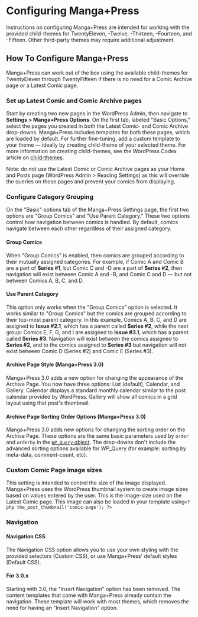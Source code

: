 # Configuring Manga+Press

Instructions on configuring Manga+Press are intended for working with the provided child-themes for TwentyEleven, -Twelve, -Thirteen, -Fourteen, and -Fifteen. Other third-party themes may require additional adjustment.

## How To Configure Manga+Press

Manga+Press can work out of the box using the available child-themes for TwentyEleven through TwentyFifteen if there is no need for a Comic Archive page or a Latest Comic page.

### Set up Latest Comic and Comic Archive pages

Start by creating two new pages in the WordPress Admin, then navigate to **Settings &gt; Manga+Press Options**. On the first tab, labeled "Basic Options," select the pages you created in both the Latest Comic- and Comic Archive drop-downs. Manga+Press includes templates for both these pages, which are loaded by default. For further fine-tuning, add a custom template to your theme — ideally by creating child-theme of your selected theme. For more information on creating child-themes, see the WordPress Codex article on [child-themes](http://codex.wordpress.org/Child_Themes).

Note: do not use the Latest Comic or Comic Archive pages as your Home and Posts page \(WordPress Admin &gt; Reading Settings\) as this will override the queries on those pages and prevent your comics from displaying.

### Configure Category Grouping

On the "Basic" options tab of the Manga+Press Settings page, the first two options are "Group Comics" and "Use Parent Category." These two options control how navigation between comics is handled. By default, comics navigate between each other regardless of their assigned category.

#### Group Comics

When "Group Comics" is enabled, then comics are grouped according to their mutually assigned categories. For example, if Comic A and Comic B are a part of **Series \#1**, but Comic C and -D are a part of **Series \#2**, then navigation will exist between Comic A and -B, and Comic C and D — but not between Comics A, B, C, and D.

#### Use Parent Category

This option only works when the "Group Comics" option is selected. It works similar to "Group Comics" but the comics are grouped according to their top-most parent category. In this example, Comics A, B, C, and D are assigned to **Issue \#2.1**, which has a parent called **Series \#2**, while the next group: Comics E, F, G, and I are assigned to **Issue \#3.1**, which has a parent called **Series \#3**. Navigation will exist between the comics assigned to **Series \#2**, and to the comics assigned to **Series \#3** but navigation will not exist between Comic D \(Series \#2\) and Comic E \(Series \#3\).

#### Archive Page Style \(Manga+Press 3.0\)

Manga+Press 3.0 adds a new option for changing the appearance of the Archive Page. You now have three options: List \(default\), Calendar, and Gallery. Calendar displays a standard monthly calendar similar to the post calendar provided by WordPress. Gallery will show all comics in a grid layout using that post's thumbnail.

#### Archive Page Sorting Order Options \(Manga+Press 3.0\)

Manga+Press 3.0 adds new options for changing the sorting order on the Archive Page. These options are the same basic parameters used by `order` and `orderby` in the [`WP_Query` object](https://codex.wordpress.org/Class_Reference/WP_Query#Order_.26_Orderby_Parameters). The drop-downs don't include the advanced sorting options available for WP\_Query \(for example: sorting by meta-data, comment-count, etc\).

### Custom Comic Page image sizes

This setting is intended to control the size of the image displayed. Manga+Press uses the WordPress thumbnail system to create image sizes based on values entered by the user. This is the image-size used on the Latest Comic page. This image can also be loaded in your template using`<?php the_post_thumbnail('comic-page'); ?>`

### Navigation

#### Navigation CSS

The Navigation CSS option allows you to use your own styling with the provided selectors \(Custom CSS\), or use Manga+Press' default styles \(Default CSS\).

#### For 3.0.x

Starting with 3.0, the "Insert Navigation" option has been removed. The content templates that come with Manga+Press already contain the navigation. These template will work with most themes, which removes the need for having an "Insert Navigation" option.

